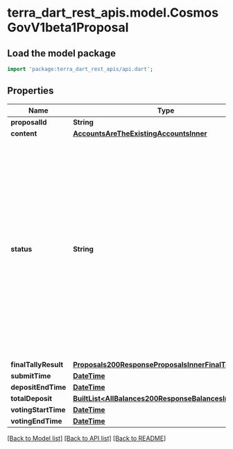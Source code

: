 # terra_dart_rest_apis.model.CosmosGovV1beta1Proposal

## Load the model package
```dart
import 'package:terra_dart_rest_apis/api.dart';
```

## Properties
Name | Type | Description | Notes
------------ | ------------- | ------------- | -------------
**proposalId** | **String** |  | [optional] 
**content** | [**AccountsAreTheExistingAccountsInner**](AccountsAreTheExistingAccountsInner.md) |  | [optional] 
**status** | **String** | ProposalStatus enumerates the valid statuses of a proposal.   - PROPOSAL_STATUS_UNSPECIFIED: PROPOSAL_STATUS_UNSPECIFIED defines the default propopsal status.  - PROPOSAL_STATUS_DEPOSIT_PERIOD: PROPOSAL_STATUS_DEPOSIT_PERIOD defines a proposal status during the deposit period.  - PROPOSAL_STATUS_VOTING_PERIOD: PROPOSAL_STATUS_VOTING_PERIOD defines a proposal status during the voting period.  - PROPOSAL_STATUS_PASSED: PROPOSAL_STATUS_PASSED defines a proposal status of a proposal that has passed.  - PROPOSAL_STATUS_REJECTED: PROPOSAL_STATUS_REJECTED defines a proposal status of a proposal that has been rejected.  - PROPOSAL_STATUS_FAILED: PROPOSAL_STATUS_FAILED defines a proposal status of a proposal that has failed. | [optional] [default to 'PROPOSAL_STATUS_UNSPECIFIED']
**finalTallyResult** | [**Proposals200ResponseProposalsInnerFinalTallyResult**](Proposals200ResponseProposalsInnerFinalTallyResult.md) |  | [optional] 
**submitTime** | [**DateTime**](DateTime.md) |  | [optional] 
**depositEndTime** | [**DateTime**](DateTime.md) |  | [optional] 
**totalDeposit** | [**BuiltList&lt;AllBalances200ResponseBalancesInner&gt;**](AllBalances200ResponseBalancesInner.md) |  | [optional] 
**votingStartTime** | [**DateTime**](DateTime.md) |  | [optional] 
**votingEndTime** | [**DateTime**](DateTime.md) |  | [optional] 

[[Back to Model list]](../README.md#documentation-for-models) [[Back to API list]](../README.md#documentation-for-api-endpoints) [[Back to README]](../README.md)


